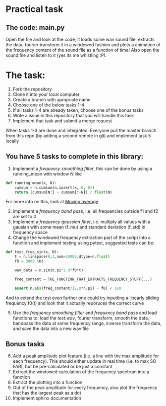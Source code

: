 Practical task
==============

## The code: main.py
Open the file and look at the code, it loads some wav sound file, extracts the data, fourier transform it in a windowed fashion and plots a animation of the frequency content of the sound file as a function of time! Also open the sound file and listen to it (yes its me whistling :P).

# The task:
1. Fork the repository
2. Clone it into your local computer
3. Create a branch with apropriate name
4. Choose one of the below tasks 1-4
5. If all tasks 1-4 are already taken, choose one of the bonus tasks
6. Write a issue in this repository that you will handle this task
7. Implement that task and submit a merge request

When tasks 1-3 are done and integrated:
Everyone pull the master branch from this repo (by adding a second remote in git) and implement task 5 locally

## You have 5 tasks to complete in this library:
1. Implement a _frequency smoothing filter_, this can be done by using a running_mean with window N like

```python
def running_mean(x, N):
    cumsum = n.cumsum(n.insert(x, 0, 0)) 
    return (cumsum[N:] - cumsum[:-N]) / float(N)
```

For more info on this, look at [Moving average](https://en.wikipedia.org/wiki/Moving_average)

2. implement a _frequency band pass_, i.e. all frequencies outside f1 and f2 are set to 0
3. Implement a _frequency gaussian filter_, i.e. multiply all values with a gausian with some mean (f_mu) and standard deviation (f_std) in frequency space
4. Change the windowed frequency extraction part of the script into a function and implement testing using pytest, suggested tests can be:

```python
def test_freq_sin(x, N):
    t = n.linspace(0,1,num=10000,dtype=n.float)
    f0 = 3000 %Hz

    wav_data = n.sin(n.pi*2.0*f0*t)

    freq_content = THE_FUNCTION_THAT_EXTRACTS_FREQUENCY_STUFF(...)

    assert n.abs(freq_content/(2,0*n.pi) - f0) < 100 
```
And to extend the test even further one could try inputting a linearly sliding frequency f0(t) and look that it actually reporuces the correct curve

5. Use the _frequency smoothing filter_ and _frequency band pass_ and load functions to: load the *test.wav*, fourier transform, smooth the data, bandpass the data at some frequency range, inverse transform the data, and save the data into a new wav file

## Bonus tasks

6. Add a peak amplitude plot feature (i.e. a line with the max amplitude for each frequency). This should either update in real time (i.e. to max SO FAR), but be pre-calculated or be just a constant
7. Extract the windowed calculation of the frequency spectrum into a function
8. Extract the plotting into a function
9. Out of the peak amplitude for every frequency, also plot the frequency that has the largest peak as a dot
10. Implement sphinx documentation
